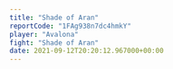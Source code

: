 ```yaml
---
title: "Shade of Aran"
reportCode: "1FAg938n7dc4hmkY"
player: "Avalona"
fight: "Shade of Aran"
date: 2021-09-12T20:20:12.967000+00:00
---
```

